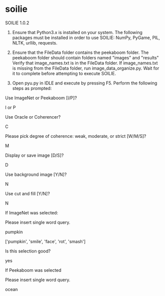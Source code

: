 # soilie
SOILIE 1.0.2

1. Ensure that Python3.x is installed on your system. The following packages must be installed in order to use SOILIE: NumPy, PyGame, PIL, NLTK, urllib, requests.

2. Ensure that the FileData folder contains the peekaboom folder. The peekaboom folder should contain folders named "images" and "results" Verify that image_names.txt is in the FileData folder. If image_names.txt is missing from the FileData folder, run image_data_organize.py. Wait for it to complete before attempting to execute SOILIE.

3. Open pyu.py in IDLE and execute by pressing F5. Perform the following steps as prompted:


Use ImageNet or Peekaboom [I/P]?

I or P

Use Oracle or Coherencer?

C

Please pick degree of coherence:
weak, moderate, or strict [W/M/S]?

M

Display or save image [D/S]?

D

Use background image [Y/N]?

N

Use cut and fill [Y/N]?

N

If ImageNet was selected:

Please insert single word query.

pumpkin

['pumpkin', 'smile', 'face', 'rot', 'smash']

Is this selection good?

yes

If Peekaboom was selected

Please insert single word query.

ocean

